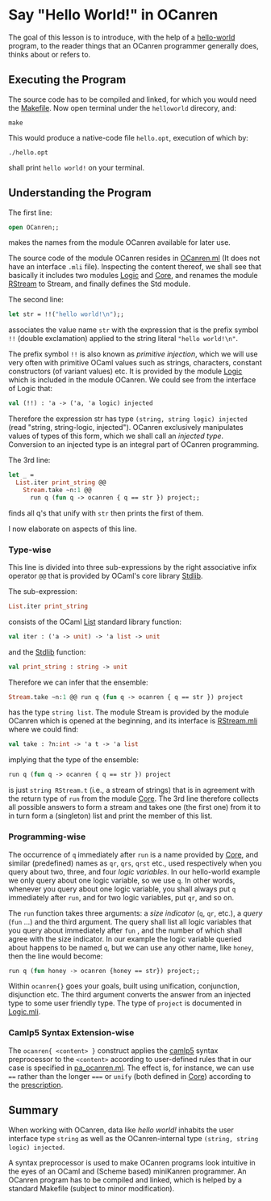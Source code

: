 # Say "Hello World!" in OCanren

The goal of this lesson is to introduce, with the help of a [hello-world](hello.ml) program,
to the reader things that an OCanren programmer generally does, thinks about or
refers to.

##  Executing the Program

The source code has to be compiled and linked, for which you would need the [Makefile](Makefile).
Now open terminal under the `helloworld` direcory, and:
```
make
```
This would produce a native-code file `hello.opt`, execution of which by:
```
./hello.opt
```
shall print `hello world!` on your terminal.

## Understanding the Program

The first line:
```ocaml
open OCanren;;
```
makes the names from the module OCanren available for later use.


The source code of the module OCanren resides in
[OCanren.ml](../../Installation/ocanren/src/OCanren.ml)
(It does not have an interface `.mli` file). 
Inspecting the content thereof,  we shall see that basically
it includes two modules [Logic](../../Installation/ocanren/src/core/Logic.mli)
and [Core](../../Installation/ocanren/src/core/Core.mli), and renames the module
[RStream](../../Installation/ocanren/src/core/RStream.mli)
to Stream, and finally defines the Std module. 

The second line:
```ocaml
let str = !!("hello world!\n");;
```
associates the value name `str` with the expression that
is the prefix symbol `!!` (double exclamation) applied to the
string literal `"hello world!\n"`.

The prefix symbol `!!` is also known as
_primitive injection_, which we will use very often with primitive
OCaml values such as strings, characters, constant constructors
(of variant values) etc.  It is provided by the module
[Logic](../../Installation/ocanren/src/core/Logic.mli)
which is included in the module OCanren. We could see from the
interface of Logic that:
```ocaml
val (!!) : 'a -> ('a, 'a logic) injected
```
Therefore the expression str has type `(string, string logic) injected`
(read "string, string-logic, injected").
OCanren exclusively manipulates values of types of this form, which we
shall call an _injected type_. Conversion to an injected type is
 an integral part of OCanren programming.


The 3rd line:
```ocaml
let _ =
  List.iter print_string @@
    Stream.take ~n:1 @@
      run q (fun q -> ocanren { q == str }) project;;
``` 
finds all q's that unify with `str` then prints the first of them.

I now elaborate on aspects of this line.

### Type-wise

This line is divided into three sub-expressions by the right associative infix
operator `@@` that is provided by OCaml's core library
[Stdlib](http://caml.inria.fr/pub/docs/manual-ocaml/libref/Stdlib.html).


The sub-expression:
```ocaml
List.iter print_string
```
consists of the OCaml [List](http://caml.inria.fr/pub/docs/manual-ocaml/libref/List.html)
standard library function:
```ocaml
val iter : ('a -> unit) -> 'a list -> unit
```
and the [Stdlib](http://caml.inria.fr/pub/docs/manual-ocaml/libref/Stdlib.html) function:
```ocaml
val print_string : string -> unit
```
Therefore we can infer that the ensemble:
```ocaml
Stream.take ~n:1 @@ run q (fun q -> ocanren { q == str }) project
```
has the type `string list`. The module Stream is provided by the module
OCanren which is opened at the beginning, and its interface is
[RStream.mli](../../Installation/ocanren/src/core/RStream.mli) where we could find:
```ocaml
val take : ?n:int -> 'a t -> 'a list
```
implying that the type of the ensemble:
```ocaml
run q (fun q -> ocanren { q == str }) project
```
is just `string RStream.t` (i.e., a stream of strings) that is in agreement with the return
type of `run` from the module [Core](../../Installation/ocanren/src/core/Core.mli#L120).
The 3rd line therefore
collects all possible answers to form a stream and takes one (the first one) from it to in turn
form a (singleton) list and print the member of this list.

### Programming-wise

The occurrence of `q` immediately after `run` is a name provided by
 [Core](../../Installation/ocanren/src/core/Core.mli#L225), and similar (predefined) names
as `qr`, `qrs`, `qrst` etc., used respectively when you query about two, three, and four
_logic variables_. In our hello-world example we only query about one logic variable, so we
use `q`. In other words, whenever you query about one logic variable, you shall always put
`q` immediately after `run`, and for two logic variables, put `qr`, and so on.

The `run` function
takes three arguments: a _size indicator_ (`q`, `qr`, etc.), a _query_ (`fun` ...) and the third
argument. The query shall list all logic variables that you query about immediately after
`fun` , and the number of which shall agree with the size indicator.
In our example the logic variable
 queried about happens to be named `q`, but we can use any other name, like `honey`, then the
line would become:
```ocaml
run q (fun honey -> ocanren {honey == str}) project;;
```
Within `ocanren{}` goes your
goals, built using unification, conjunction, disjunction etc. The third argument
converts the
answer from an injected type to some user friendly type.
 The type of `project` is documented in [Logic.mli](../../Installation/ocanren/src/core/Logic.mli#L128).


### Camlp5 Syntax Extension-wise

The `ocanren{ <content> }` construct applies the [camlp5](https://camlp5.github.io/)
syntax preprocessor to the `<content>` according to user-defined rules that in our case is
 specified in [pa_ocanren.ml](../../Installation/ocanren/camlp5/pa_ocanren.ml).
 The effect is, for instance, we can use `==` rather than the longer `===` or `unify`
(both defined in [Core](../../Installation/ocanren/src/core/Core.mli)) according to the [prescription](../../Installation/ocanren/camlp5/pa_ocanren.ml#L238).

## Summary

When working with OCanren, data like _hello world!_  inhabits the user interface type
`string` as well as the  OCanren-internal type `(string, string logic) injected`.

A syntax preprocessor is used to make OCanren programs look intuitive in the eyes of an OCaml and
(Scheme based) miniKanren programmer. An OCanren program has to be compiled and linked, which
is helped by a standard Makefile (subject to minor modification).

